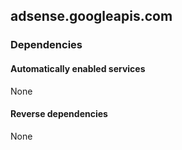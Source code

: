 ## adsense.googleapis.com

### Dependencies

#### Automatically enabled services

None

#### Reverse dependencies

None
